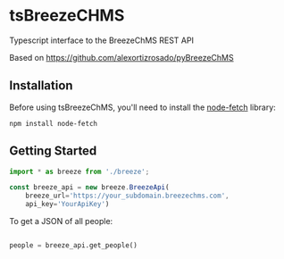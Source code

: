 # tsBreezeCHMS
Typescript interface to the BreezeChMS REST API 

Based on https://github.com/alexortizrosado/pyBreezeChMS

## Installation

Before using tsBreezeChMS, you'll need to install the [node-fetch](https://www.npmjs.com/package/node-fetch) library:

    npm install node-fetch

## Getting Started

```typescript
import * as breeze from './breeze';

const breeze_api = new breeze.BreezeApi(
    breeze_url='https://your_subdomain.breezechms.com',
    api_key='YourApiKey')
```

To get a JSON of all people:

```python

people = breeze_api.get_people()
```
